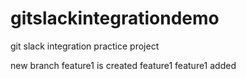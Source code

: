 # gitslackintegrationdemo
git slack integration practice project

new branch feature1 is created
feature1 
feature1 added

